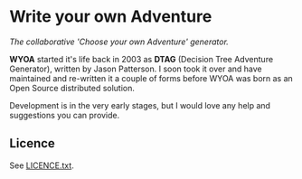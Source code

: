# Write your own Adventure

*The collaborative 'Choose your own Adventure' generator.*

**WYOA** started it's life back in 2003 as **DTAG** (Decision Tree Adventure Generator), written by Jason Patterson.
I soon took it over and have maintained and re-written it a couple of forms before WYOA was born as an Open Source distributed solution.

Development is in the very early stages, but I would love any help and suggestions you can provide.

## Licence

See [LICENCE.txt](https://github.com/valorin/wyoa/blob/master/LICENCE.txt).
